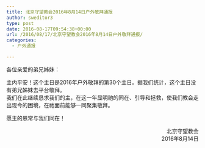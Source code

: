 ```yaml
---
title: 北京守望教会2016年8月14日户外敬拜通报
author: sweditor3
type: post
date: 2016-08-17T09:54:38+00:00
url: /2016/08/17/北京守望教会2016年8月14日户外敬拜通报/
categories:
  - 户外通报

---
```

各位亲爱的弟兄姊妹：

<p style="text-align: left;">
  主内平安！这个主日是2016年户外敬拜的第30个主日。据我们统计，这个主日没有弟兄姊妹去平台敬拜。<br /> 我们在此继续恳求我们的主，在这一年显明祂的同在、引导和拯救，使我们教会走出现今的困境，在祂面前能够一同聚集敬拜。
</p>

愿主的恩常与我们同在！

<p style="text-align: right;">
  北京守望教会<br /> 2016年8月14日
</p>